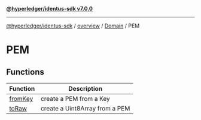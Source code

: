 [**@hyperledger/identus-sdk v7.0.0**](../../../../../README.md)

***

[@hyperledger/identus-sdk](../../../../../README.md) / [overview](../../../../README.md) / [Domain](../../README.md) / PEM

# PEM

## Functions

| Function | Description |
| ------ | ------ |
| [fromKey](functions/fromKey.md) | create a PEM from a Key |
| [toRaw](functions/toRaw.md) | create a Uint8Array from a PEM |
